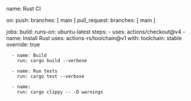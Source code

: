 name: Rust CI

on:
  push:
    branches: [ main ]
  pull_request:
    branches: [ main ]

jobs:
  build:
    runs-on: ubuntu-latest
    steps:
      - uses: actions/checkout@v4
      - name: Install Rust
        uses: actions-rs/toolchain@v1
        with:
          toolchain: stable
          override: true

      - name: Build
        run: cargo build --verbose

      - name: Run tests
        run: cargo test --verbose

      - name: 
        run: cargo clippy -- -D warnings
